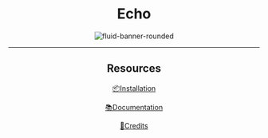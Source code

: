 <div align="center">

# Echo

![fluid-banner-rounded](https://github.com/monke-mob/fluid/assets/76853738/f8971742-8b0d-45ea-9d06-6a45a5e92cb5)

<hr>

## Resources
[📦Installation](https://monke-mob.github.io/echo/tutorials/#installation)

[📚Documentation](https://monke-mob.github.io/echo/tutorials/)

[🧑Credits](#credits)

</div>